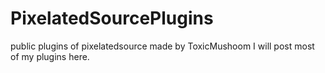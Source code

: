 # PixelatedSourcePlugins
public plugins of pixelatedsource made by ToxicMushoom
I will post most of my plugins here.

